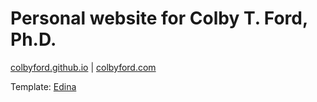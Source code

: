 # Personal website for Colby T. Ford, Ph.D.

[colbyford.github.io](https://colbyford.github.io)  |  [colbyford.com](https://colbyford.com)

Template: [Edina](https://themeforest.net/item/edina-personal-portfolio-template/22647502)